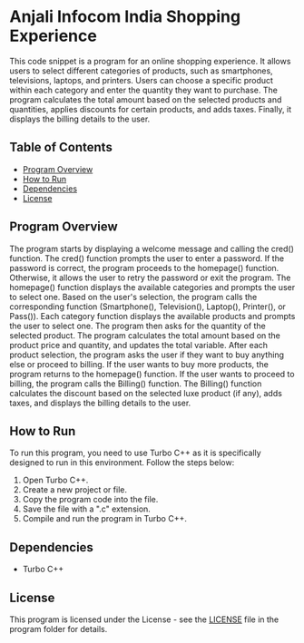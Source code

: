# Anjali Infocom India Shopping Experience

This code snippet is a program for an online shopping experience. It allows users to select different categories of products, such as smartphones, televisions, laptops, and printers. Users can choose a specific product within each category and enter the quantity they want to purchase. The program calculates the total amount based on the selected products and quantities, applies discounts for certain products, and adds taxes. Finally, it displays the billing details to the user.

## Table of Contents

- [Program Overview](#program-overview)
- [How to Run](#how-to-run)
- [Dependencies](#dependencies)
- [License](#license)

## Program Overview

The program starts by displaying a welcome message and calling the cred() function.
The cred() function prompts the user to enter a password. If the password is correct, the program proceeds to the homepage() function. Otherwise, it allows the user to retry the password or exit the program.
The homepage() function displays the available categories and prompts the user to select one.
Based on the user's selection, the program calls the corresponding function (Smartphone(), Television(), Laptop(), Printer(), or Pass()).
Each category function displays the available products and prompts the user to select one. The program then asks for the quantity of the selected product.
The program calculates the total amount based on the product price and quantity, and updates the total variable.
After each product selection, the program asks the user if they want to buy anything else or proceed to billing.
If the user wants to buy more products, the program returns to the homepage() function. If the user wants to proceed to billing, the program calls the Billing() function.
The Billing() function calculates the discount based on the selected luxe product (if any), adds taxes, and displays the billing details to the user.

## How to Run

To run this program, you need to use Turbo C++ as it is specifically designed to run in this environment. Follow the steps below:

1. Open Turbo C++.
2. Create a new project or file.
3. Copy the program code into the file.
4. Save the file with a ".c" extension.
5. Compile and run the program in Turbo C++.

## Dependencies

- Turbo C++

## License

This program is licensed under the License - see the [LICENSE](LICENSE) file in the program folder for details.

